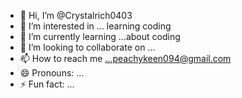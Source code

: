 - 👋 Hi, I’m @Crystalrich0403
- 👀 I’m interested in ... learning coding
- 🌱 I’m currently learning ...about coding
- 💞️ I’m looking to collaborate on ...
- 📫 How to reach me ...peachykeen094@gmail.com 
- 😄 Pronouns: ...
- ⚡ Fun fact: ...

<!---
Crystalrich0403/Crystalrich0403 is a ✨ special ✨ repository because its `README.md` (this file) appears on your GitHub profile.
You can click the Preview link to take a look at your changes.
--->
